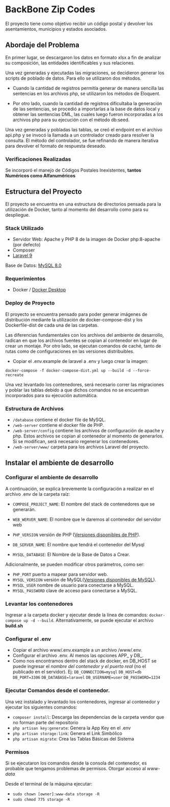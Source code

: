 # BackBone Zip Codes
El proyecto tiene como objetivo recibir un código postal y devolver los asentamientos, municipios y estados asociados.

## Abordaje del Problema
En primer lugar, se descargaron los datos en formato xlsx a fin de analizar su composición, las entidades identificables y sus relaciones.

Una vez generadas y ejecutadas las migraciones, se decidieron generar los scripts de poblado de datos. Para ello se utilizaron dos métodos. 
* Cuando la cantidad de registros permitía generar de manera sencilla las sentencias en los archivos php, se utilizaron los métodos de Eloquent. 


* Por otro lado, cuando la cantidad de registros dificultaba la generación de las sentencias, se procedió a importarlas a la base de datos local y obtener las sentencias DML, las cuales luego fueron incorporadas a los archivos php para su ejecución con el método db:seed.

Una vez generadas y pobladas las tablas, se creó el endpoint en el archivo api.php y se invocó la llamada a un controlador creado para resolver la consulta. El método del controlador, se fue refinando de manera iterativa para devolver el formato de respuesta deseado.

### Verificaciones Realizadas
Se incorporó el manejo de Códigos Postales Inexistentes, **tantos Numéricos como Alfanuméricos**


## Estructura del Proyecto
El proyecto se encuentra en una estructura de directorios pensada para la utilización de Docker, tanto al momento del desarrollo como para su despliegue.

### Stack Utilizado
* Servidor Web: Apache y PHP 8 de la imagen de Docker php:8-apache (por defecto)
* Composer
* [Laravel 9](https://laravel.com/docs/9.x/)

Base de Datos: [MySQL 8.0](https://www.mysql.com/)

### Requerimientos
* Docker / [Docker Desktop](https://www.docker.com/products/docker-desktop)

### Deploy de Proyecto
El proyecto se encuentra pensado para poder generar imágenes de distribución mediante la utilización de docker-compose-dist y los Dockerfile-dist de cada una de las carpetas.

Las diferencias fundamentales con los archivos del ambiente de desarrollo, radican en
que los archivos fuentes se copian al contenedor en lugar de crear un montaje.
Por otro lado, se ejecutan comandos de caché, tanto de rutas como de configuraciones en las versiones
distribuibles.

* Copiar el .env.example de laravel a .env y luego crear la imagen:

`docker-compose -f docker-compose-dist.yml up --build -d --force-recreate`

Una vez levantado los contenedores, será necesario correr las migraciones y poblar las tablas debido a que dichos comandos no se encuentran incorporados para su ejecución automática.

### Estructura de Archivos

* `/database` contiene el docker file de MySQL.
* `/web-server` contiene el docker file de PHP.
* `/web-server/config` contiene los archivos de configuración de apache y php. Estos archivos se copian al contenedor al momento de generarlos. Si se modifican, será necesario regenerar los contenedores.
* `/web-server/www/` carpeta para los archivos Laravel del proyecto.

## Instalar el ambiente de desarrollo
### Configurar el ambiente de desarrollo
A continuación, se explica brevemente la configuración a realizar en el archivo .env de la carpeta raíz:

* `COMPOSE_PROJECT_NAME`: El nombre del stack de contenedores que se generarán.

* `WEB_WERVER_NAME`: El nombre que le daremos al contenedor del servidor web

* `PHP_VERSION` versión de PHP ([Versiones disponibles de PHP](https://github.com/docker-library/docs/blob/master/php/README.md#supported-tags-and-respective-dockerfile-links)).

* `DB_SERVER_NAME`: El nombre que tendrá el contenedor del Mysql

* `MYSQL_DATABASE`: El Nombre de la Base de Datos a Crear.

Adicionalmente, se pueden modificar otros parámetros, como ser:
* `PHP_PORT` puerto a mapear para servidor web.
* `MYSQL_VERSION` versión de MySQL([Versiones disponibles de MySQL](https://hub.docker.com/_/mysql)).
* `MYSQL_USER` nombre de usuario para conectarse a MySQL.
* `MYSQL_PASSWORD` clave de acceso para conectarse a MySQL.

### Levantar los contenedores
Ingresar a la carpeta docker y ejecutar desde la línea de comandos:
`docker-compose up -d --build`. 
Alternativamente, se puede ejecutar el archivo **build.sh**

### Configurar el .env
* Copiar el archivo www/.env.example a un archivo /www/.env.
* Configurar el archivo .env. Al menos las opciones APP_ y DB_.
* Como nos encontramos dentro del stack de docker, en DB_HOST se puede ingresar el _nombre del contenedor y el puerto real_ (no el publicado en el servidor).
  Ej:
  `DB_CONNECTION=mysql`
  `DB_HOST=db`
  `DB_PORT=3306`
  `DB_DATABASE=laravel`
  `DB_USERNAME=user`
  `DB_PASSWORD=1234`

### Ejecutar Comandos desde el contenedor.
Una vez instalado y levantado los contenedores, ingresar al contenedor y ejecutar los siguientes comandos:
* `composer install`: Descarga las dependencias de la carpeta vendor que no forman parte del repositorio
* `php artisan key:generate`: Genera la App Key en el .env
* `php artisan storage:link`: Genera el Link Simbólico
* `php artisan migrate`: Crea las Tablas Básicas del Sistema

### Permisos
Si se ejecutaron los comandos desde la consola del contenedor, es probable que tengamos problemas de permisos. Otorgar acceso al _www-data_

Desde el terminal de la máquina ejecutar:
* `sudo chown [owner]:www-data storage -R`
* `sudo chmod 775 storage -R`


